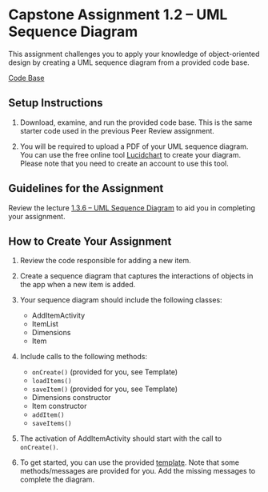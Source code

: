 # Capstone Assignment 1.2 – UML Sequence Diagram

This assignment challenges you to apply your knowledge of object-oriented design by creating a UML sequence diagram from a provided code base.

[Code Base](https://github.com/Daniel-Andarge/Software-Design-and-Architecture-Specialization--University-of-Alberta/tree/main/Course-1-Object-Oriented-Design/Module-3-Design-Principles/Assignments/Capstone%20Assignment1.2/SharingApp_Starter_Code)

## Setup Instructions

1. Download, examine, and run the provided code base. This is the same starter code used in the previous Peer Review assignment.

2. You will be required to upload a PDF of your UML sequence diagram. You can use the free online tool [Lucidchart](https://www.lucidchart.com/) to create your diagram. Please note that you need to create an account to use this tool.

## Guidelines for the Assignment

Review the lecture [1.3.6 – UML Sequence Diagram](Link_to_Lecture_Here) to aid you in completing your assignment.

## How to Create Your Assignment

1. Review the code responsible for adding a new item.

2. Create a sequence diagram that captures the interactions of objects in the app when a new item is added.

3. Your sequence diagram should include the following classes:

   - AddItemActivity
   - ItemList
   - Dimensions
   - Item

4. Include calls to the following methods:

   - `onCreate()` (provided for you, see Template)
   - `loadItems()`
   - `saveItem()` (provided for you, see Template)
   - Dimensions constructor
   - Item constructor
   - `addItem()`
   - `saveItems()`

5. The activation of AddItemActivity should start with the call to `onCreate()`.

6. To get started, you can use the provided [template](https://github.com/Daniel-Andarge/Software-Design-and-Architecture-Specialization--University-of-Alberta/blob/main/Course-1-Object-Oriented-Design/Module-3-Design-Principles/Assignments/Capstone%20Assignment1.2/Template-1.2.pdf). Note that some methods/messages are provided for you. Add the missing messages to complete the diagram.

